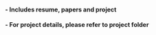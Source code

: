 #### - Includes resume, papers and project
#### - For project details, please refer to project folder
